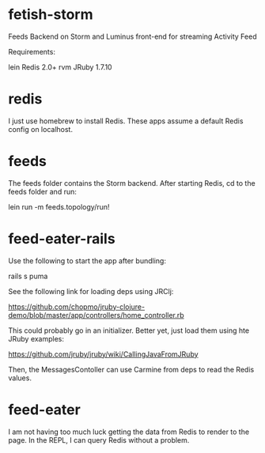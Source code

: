 fetish-storm
============

Feeds Backend on Storm and Luminus front-end for streaming Activity Feed

Requirements:

lein
Redis 2.0+
rvm
JRuby 1.7.10

redis
=====

I just use homebrew to install Redis.  These apps assume a default Redis config on localhost.

feeds
=====

The feeds folder contains the Storm backend.  After starting Redis, cd to the feeds folder and run:

lein run -m feeds.topology/run!

feed-eater-rails
================

Use the following to start the app after bundling:

rails s puma

See the following link for loading deps using JRClj:

https://github.com/chopmo/jruby-clojure-demo/blob/master/app/controllers/home_controller.rb

This could probably go in an initializer.  Better yet, just load them using hte JRuby examples:

https://github.com/jruby/jruby/wiki/CallingJavaFromJRuby

Then, the MessagesContoller can use Carmine from deps to read the Redis values.

feed-eater
==========

I am not having too much luck getting the data from Redis to render to the page.
In the REPL, I can query Redis without a problem.

